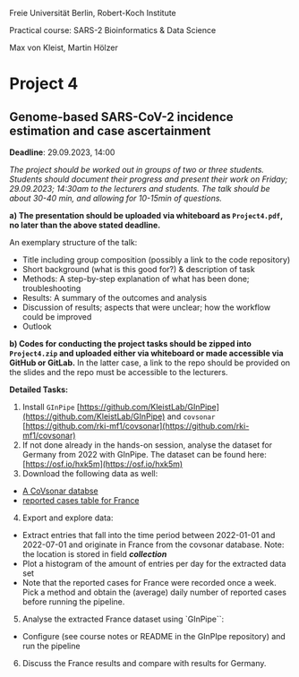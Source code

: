 Freie Universität Berlin, Robert-Koch Institute

Practical course: SARS-2 Bioinformatics & Data Science

Max von Kleist, Martin Hölzer

# Project 4

## Genome-based SARS-CoV-2 incidence estimation and case ascertainment

**Deadline**: 29.09.2023, 14:00

*The project should be worked out in groups of two or three students. Students should document their progress and present their work on Friday; 29.09.2023; 14:30am to the lecturers and students. The talk should be about 30-40 min, and allowing for 10-15min of questions.*

**a) The presentation should be uploaded via whiteboard as `Project4.pdf`, no later than the above stated deadline.**

An exemplary structure of the talk: 
*	Title including group composition (possibly a link to the code repository)
*	Short background (what is this good for?) & description of task
*	Methods: A step-by-step explanation of what has been done; troubleshooting
*	Results: A summary of the outcomes and analysis
*	Discussion of results; aspects that were unclear; how the workflow could be improved 
*	Outlook

**b) Codes for conducting the project tasks should be zipped into `Project4.zip` and uploaded either via whiteboard or made accessible via GitHub or GitLab.** In the latter case, a link to the repo should be provided on the slides and the repo must be accessible to the lecturers.

**Detailed Tasks:**

1) Install `GInPipe` [https://github.com/KleistLab/GInPipe](https://github.com/KleistLab/GInPipe) and `covsonar` [https://github.com/rki-mf1/covsonar](https://github.com/rki-mf1/covsonar)
2) If not done already in the hands-on session, analyse the dataset for Germany from 2022 with GInPipe. The dataset can be found here: [https://osf.io/hxk5m](https://osf.io/hxk5m)
3) Download the following data as well:
  * [A CoVsonar databse](https://osf.io/uchtg)
  * [reported cases table for France](https://osf.io/jptkw)
4) Export and explore data:
  * Extract entries that fall into the time period between 2022-01-01 and 2022-07-01 and originate in France from the covsonar database. Note: the location is stored in field ***collection***
  * Plot a histogram of the amount of entries per day for the extracted data set
  * Note that the reported cases for France were recorded once a week. Pick a method and obtain the (average) daily number of reported cases before running the pipeline.
5) Analyse the extracted France dataset using `GInPipe``:
  * Configure (see course notes or README in the GInPIpe repository) and run the pipeline
6) Discuss the France results and compare with results for Germany.

